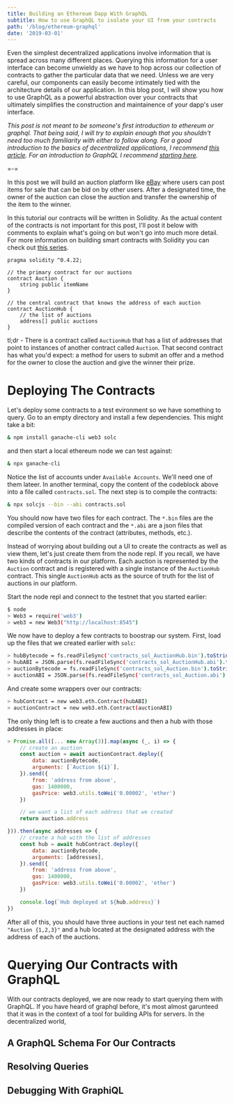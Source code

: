 ```yaml
---
title: Building an Ethereum Dapp With GraphQL
subtitle: How to use GraphQL to isolate your UI from your contracts
path: '/blog/ethereum-graphql'
date: '2019-03-01'
---
```


Even the simplest decentralized applications involve information that is spread
across many different places. Querying this information for a user interface
can become unwieldy as we have to hop across our collection of contracts to gather
the particular data that we need. Unless we are very careful, our components can easily become
intimately tied with the architecture details of our application. In this blog post,
I will show you how to use GraphQL as a powerful abstraction over your contracts that
ultimately simplifies the construction and maintainence of your dapp's user interface.

_This post is not meant to be someone's first introduction to ethereum or graphql.
That being said, I will try to explain enough that you shouldn't need too much
familiarity with either to follow along. For a good introduction to the basics of
decentralized applications, I recommend
[this article](https://medium.com/@mvmurthy/ethereum-for-web-developers-890be23d1d0c).
For an introduction to GraphQL I recommend [starting here](https://graphql.org/learn/)._

=-=

In this post we will build an auction platform like [eBay](https://ebay.com) where users can
post items for sale that can be bid on by other users. After a designated time, the owner
of the auction can close the auction and transfer the ownership of the item to the winner.

In this tutorial our contracts will be written in Solidity. As the actual content of the
contracts is not important for this post, I'll post it below with comments to explain what's
going on but won't go into much more detail. For more information on building smart contracts
with Solidity you can check out [this series](https://medium.com/coinmonks/solidity-getting-started/home).

```solidity
pragma solidity ^0.4.22;

// the primary contract for our auctions
contract Auction {
    string public itemName
}

// the central contract that knows the address of each auction
contract AuctionHub {
    // the list of auctions
    address[] public auctions
}
```

tl;dr - There is a contract called `AuctionHub` that has a list of addresses that point to
instances of another contract called `Auction`. That second contract has what you'd expect:
a method for users to submit an offer and a method for the owner to close the auction
and give the winner their prize.

# Deploying The Contracts

Let's deploy some contracts to a test evironment so we have something to query. Go to an empty
directory and install a few dependencies. This might take a bit:

```bash
& npm install ganache-cli web3 solc
```

and then start a local ethereum node we can test against:

```bash
& npx ganache-cli
```

Notice the list of accounts under `Available Accounts`. We'll need one of them lateer. In
another terminal, copy the content of the codeblock above into a file called `contracts.sol`.
The next step is to compile the contracts:

```bash
& npx solcjs --bin --abi contracts.sol
```

You should now have two files for each contract. The `*.bin` files are the compiled version
of each contract and the `*.abi` are a json files that describe the contents of the contract
(attributes, methods, etc.).

Instead of worrying about building out a UI to create the contracts as well as view them,
let's just create them from the node repl. If you recall, we have two
kinds of contracts in our platform. Each auction is represented by the `Auction` contract
and is registered with a single instance of the `AuctionHub` contract. This single `AuctionHub`
acts as the source of truth for the list of auctions in our platform.

Start the node repl and connect to the testnet that you started earlier:

```bash
$ node
> Web3 = require('web3')
> web3 = new Web3("http://localhost:8545")
```

We now have to deploy a few contracts to boostrap our system. First, load up the files that
we created earlier with `solc`:

```bash
> hubBytecode = fs.readFileSync('contracts_sol_AuctionHub.bin').toString()
> hubABI = JSON.parse(fs.readFileSync('contracts_sol_AuctionHub.abi').toString())
> auctionBytecode = fs.readFileSync('contracts_sol_Auction.bin').toString()
> auctionABI = JSON.parse(fs.readFileSync('contracts_sol_Auction.abi').toString())
```

And create some wrappers over our contracts:

```bash
> hubContract = new web3.eth.Contract(hubABI)
> auctionContract = new web3.eth.Contract(auctionABI)
```

The only thing left is to create a few auctions and then a hub with those addresses in place:

```javascript
> Promise.all([... new Array(3)].map(async (_, i) => {
    // create an auction
    const auction = await auctionContract.deploy({
        data: auctionBytecode,
        arguments: [`Auction ${i}`],
    }).send({
        from: 'address from above',
        gas: 1400000,
        gasPrice: web3.utils.toWei('0.00002', 'ether')
    })

    // we want a list of each address that we created
    return auction.address

})).then(async addresses => {
    // create a hub with the list of addresses
    const hub = await hubContract.deploy({
        data: auctionBytecode,
        arguments: [addresses],
    }).send({
        from: 'address from above',
        gas: 1400000,
        gasPrice: web3.utils.toWei('0.00002', 'ether')
    })

    console.log(`Hub deployed at ${hub.address}`)
})
```

After all of this, you should have three auctions in your test net each named `"Auction {1,2,3}"`
and a hub located at the designated address with the address of each of the auctions.

# Querying Our Contracts with GraphQL

With our contracts deployed, we are now ready to start querying them with GraphQL. If you have heard of
graphql before, it's most almost garunteed that it was in the context of a tool for building APIs for
servers. In the decentralized world,

## A GraphQL Schema For Our Contracts

## Resolving Queries

## Debugging With GraphiQL
